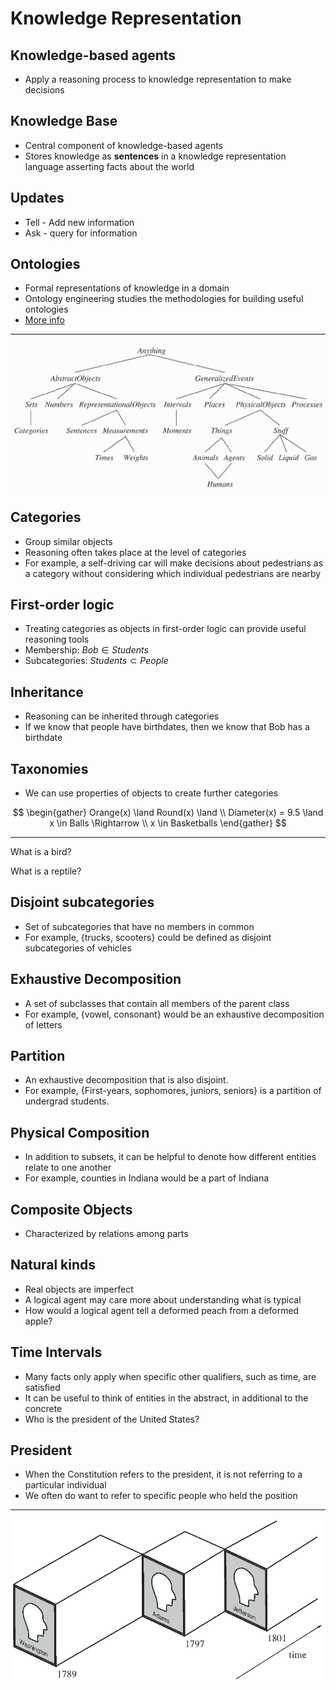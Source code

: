Knowledge Representation
========================

Knowledge-based agents
----------------------

- Apply a reasoning process to knowledge representation to make decisions

Knowledge Base
--------------

- Central component of knowledge-based agents
- Stores knowledge as **sentences** in a knowledge representation language asserting facts about the world

Updates
-------

- Tell - Add new information
- Ask - query for information

Ontologies
----------

- Formal representations of knowledge in a domain
- Ontology engineering studies the methodologies for building useful ontologies
- [More info](https://en.wikipedia.org/wiki/Ontology_(information_science))

---

![Upper Ontology](media/upper-ontology.png)

Categories
----------

- Group similar objects
- Reasoning often takes place at the level of categories
- For example, a self-driving car will make decisions about pedestrians as a category without considering which individual pedestrians are nearby

First-order logic
-----------------

- Treating categories as objects in first-order logic can provide useful reasoning tools
- Membership: ${Bob} \in {Students}$
- Subcategories: ${Students} \subset {People}$

Inheritance
-----------

- Reasoning can be inherited through categories
- If we know that people have birthdates, then we know that Bob has a birthdate

Taxonomies
----------

- We can use properties of objects to create further categories

$$
\begin{gather}
Orange(x) \land Round(x) \land \\ 
Diameter(x) = 9.5 \land x \in Balls \Rightarrow \\
x \in Basketballs
\end{gather}
$$

---

What is a bird?

What is a reptile?

Disjoint subcategories
----------------------

- Set of subcategories that have no members in common
- For example, {trucks, scooters} could be defined as disjoint subcategories of vehicles

Exhaustive Decomposition
------------------------

- A set of subclasses that contain all members of the parent class
- For example, {vowel, consonant} would be an exhaustive decomposition of letters

Partition
---------

- An exhaustive decomposition that is also disjoint.
- For example, {First-years, sophomores, juniors, seniors} is a partition of undergrad students.

Physical Composition
--------------------

- In addition to subsets, it can be helpful to denote how different entities relate to one another
- For example, counties in Indiana would be a part of Indiana

Composite Objects
-----------------

- Characterized by relations among parts

Natural kinds
-------------

- Real objects are imperfect
- A logical agent may care more about understanding what is typical
- How would a logical agent tell a deformed peach from a deformed apple?

Time Intervals
--------------

- Many facts only apply when specific other qualifiers, such as time, are satisfied
- It can be useful to think of entities in the abstract, in additional to the concrete
- Who is the president of the United States?

President
---------

- When the Constitution refers to the president, it is not referring to a particular individual
- We often do want to refer to specific people who held the position

---

![View of President(USA)](media/12-3.png)
